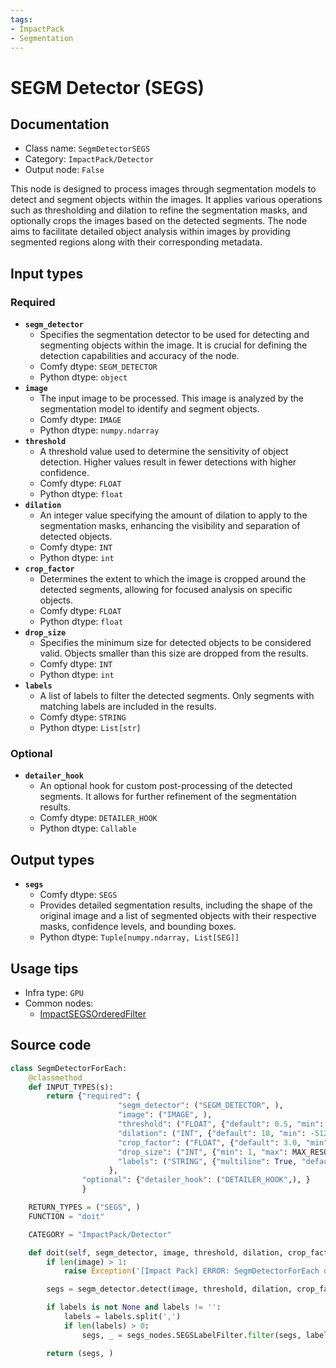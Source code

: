 ```yaml
---
tags:
- ImpactPack
- Segmentation
---
```


# SEGM Detector (SEGS)
## Documentation
- Class name: `SegmDetectorSEGS`
- Category: `ImpactPack/Detector`
- Output node: `False`

This node is designed to process images through segmentation models to detect and segment objects within the images. It applies various operations such as thresholding and dilation to refine the segmentation masks, and optionally crops the images based on the detected segments. The node aims to facilitate detailed object analysis within images by providing segmented regions along with their corresponding metadata.
## Input types
### Required
- **`segm_detector`**
    - Specifies the segmentation detector to be used for detecting and segmenting objects within the image. It is crucial for defining the detection capabilities and accuracy of the node.
    - Comfy dtype: `SEGM_DETECTOR`
    - Python dtype: `object`
- **`image`**
    - The input image to be processed. This image is analyzed by the segmentation model to identify and segment objects.
    - Comfy dtype: `IMAGE`
    - Python dtype: `numpy.ndarray`
- **`threshold`**
    - A threshold value used to determine the sensitivity of object detection. Higher values result in fewer detections with higher confidence.
    - Comfy dtype: `FLOAT`
    - Python dtype: `float`
- **`dilation`**
    - An integer value specifying the amount of dilation to apply to the segmentation masks, enhancing the visibility and separation of detected objects.
    - Comfy dtype: `INT`
    - Python dtype: `int`
- **`crop_factor`**
    - Determines the extent to which the image is cropped around the detected segments, allowing for focused analysis on specific objects.
    - Comfy dtype: `FLOAT`
    - Python dtype: `float`
- **`drop_size`**
    - Specifies the minimum size for detected objects to be considered valid. Objects smaller than this size are dropped from the results.
    - Comfy dtype: `INT`
    - Python dtype: `int`
- **`labels`**
    - A list of labels to filter the detected segments. Only segments with matching labels are included in the results.
    - Comfy dtype: `STRING`
    - Python dtype: `List[str]`
### Optional
- **`detailer_hook`**
    - An optional hook for custom post-processing of the detected segments. It allows for further refinement of the segmentation results.
    - Comfy dtype: `DETAILER_HOOK`
    - Python dtype: `Callable`
## Output types
- **`segs`**
    - Comfy dtype: `SEGS`
    - Provides detailed segmentation results, including the shape of the original image and a list of segmented objects with their respective masks, confidence levels, and bounding boxes.
    - Python dtype: `Tuple[numpy.ndarray, List[SEG]]`
## Usage tips
- Infra type: `GPU`
- Common nodes:
    - [ImpactSEGSOrderedFilter](../../ComfyUI-Impact-Pack/Nodes/ImpactSEGSOrderedFilter.md)



## Source code
```python
class SegmDetectorForEach:
    @classmethod
    def INPUT_TYPES(s):
        return {"required": {
                        "segm_detector": ("SEGM_DETECTOR", ),
                        "image": ("IMAGE", ),
                        "threshold": ("FLOAT", {"default": 0.5, "min": 0.0, "max": 1.0, "step": 0.01}),
                        "dilation": ("INT", {"default": 10, "min": -512, "max": 512, "step": 1}),
                        "crop_factor": ("FLOAT", {"default": 3.0, "min": 1.0, "max": 100, "step": 0.1}),
                        "drop_size": ("INT", {"min": 1, "max": MAX_RESOLUTION, "step": 1, "default": 10}),
                        "labels": ("STRING", {"multiline": True, "default": "all", "placeholder": "List the types of segments to be allowed, separated by commas"}),
                      },
                "optional": {"detailer_hook": ("DETAILER_HOOK",), }
                }

    RETURN_TYPES = ("SEGS", )
    FUNCTION = "doit"

    CATEGORY = "ImpactPack/Detector"

    def doit(self, segm_detector, image, threshold, dilation, crop_factor, drop_size, labels=None, detailer_hook=None):
        if len(image) > 1:
            raise Exception('[Impact Pack] ERROR: SegmDetectorForEach does not allow image batches.\nPlease refer to https://github.com/ltdrdata/ComfyUI-extension-tutorials/blob/Main/ComfyUI-Impact-Pack/tutorial/batching-detailer.md for more information.')

        segs = segm_detector.detect(image, threshold, dilation, crop_factor, drop_size, detailer_hook)

        if labels is not None and labels != '':
            labels = labels.split(',')
            if len(labels) > 0:
                segs, _ = segs_nodes.SEGSLabelFilter.filter(segs, labels)

        return (segs, )

```
